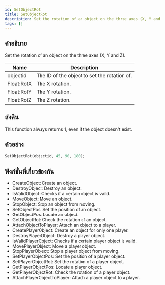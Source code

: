 ```yaml
---
id: SetObjectRot
title: SetObjectRot
description: Set the rotation of an object on the three axes (X, Y and Z).
tags: []
---
```


## คำอธิบาย

Set the rotation of an object on the three axes (X, Y and Z).

| Name       | Description                                  |
| ---------- | -------------------------------------------- |
| objectid   | The ID of the object to set the rotation of. |
| Float:RotX | The X rotation.                              |
| Float:RotY | The Y rotation.                              |
| Float:RotZ | The Z rotation.                              |

## ส่งคืน

This function always returns 1, even if the object doesn't exist.

## ตัวอย่าง

```c
SetObjectRot(objectid, 45, 90, 180);
```

## ฟังก์ชั่นที่เกี่ยวข้องกัน

- CreateObject: Create an object.
- DestroyObject: Destroy an object.
- IsValidObject: Checks if a certain object is vaild.
- MoveObject: Move an object.
- StopObject: Stop an object from moving.
- SetObjectPos: Set the position of an object.
- GetObjectPos: Locate an object.
- GetObjectRot: Check the rotation of an object.
- AttachObjectToPlayer: Attach an object to a player.
- CreatePlayerObject: Create an object for only one player.
- DestroyPlayerObject: Destroy a player object.
- IsValidPlayerObject: Checks if a certain player object is vaild.
- MovePlayerObject: Move a player object.
- StopPlayerObject: Stop a player object from moving.
- SetPlayerObjectPos: Set the position of a player object.
- SetPlayerObjectRot: Set the rotation of a player object.
- GetPlayerObjectPos: Locate a player object.
- GetPlayerObjectRot: Check the rotation of a player object.
- AttachPlayerObjectToPlayer: Attach a player object to a player.
